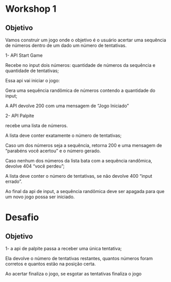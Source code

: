 # Workshop 1
## Objetivo

Vamos construir um jogo onde o objetivo é o usuário acertar uma sequência de números dentro de um dado um número de tentativas.

1- API Start Game

Recebe no input dois números: quantidade de números da sequência e quantidade de tentativas;

Essa api vai iniciar o jogo:

Gera uma sequência randômica de números contendo a quantidade do input;

A API devolve 200 com uma mensagem de “Jogo Iniciado”

2- API Palpite

recebe uma lista de números.

A lista deve conter exatamente o número de tentativas;

Caso um dos números seja a sequência, retorna 200 e uma mensagem de “parabéns você acertou” e o número gerado.

Caso nenhum dos números da lista bata com a sequência randômica, devolve 404 “você perdeu”;

A lista deve conter o número de tentativas, se não devolve 400 “input errado”.

Ao final da api de input, a sequência randômica deve ser apagada para que um novo jogo possa ser iniciado.

# Desafio

## Objetivo

1- a api de palpite passa a receber uma única tentativa;

Ela devolve o número de tentativas restantes, quantos números foram corretos e quantos estão na posição certa.

Ao acertar finaliza o jogo, se esgotar as tentativas finaliza o jogo